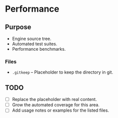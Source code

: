 # Performance

## Purpose
- Engine source tree.
- Automated test suites.
- Performance benchmarks.

### Files
- `.gitkeep` – Placeholder to keep the directory in git.

## TODO
- [ ] Replace the placeholder with real content.
- [ ] Grow the automated coverage for this area.
- [ ] Add usage notes or examples for the listed files.
